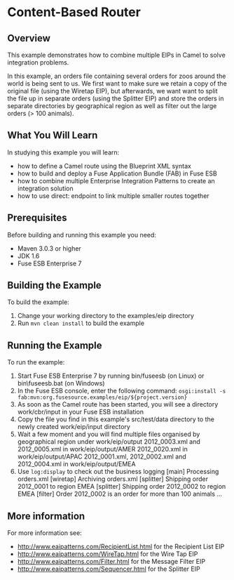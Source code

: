 # Content-Based Router

## Overview
This example demonstrates how to combine multiple EIPs in Camel to solve integration problems.

In this example, an orders file containing several orders for zoos around the world is being sent to us.  We first want to
make sure we retain a copy of the original file (using the Wiretap EIP), but afterwards, we want want to split the file up in
separate orders (using the Splitter EIP) and store the orders in separate directories by geographical region as well as
filter out the large orders (> 100 animals).

## What You Will Learn
In studying this example you will learn:

* how to define a Camel route using the Blueprint XML syntax
* how to build and deploy a Fuse Application Bundle (FAB) in Fuse ESB
* how to combine multiple Enterprise Integration Patterns to create an integration solution
* how to use direct: endpoint to link multiple smaller routes together

## Prerequisites
Before building and running this example you need:

* Maven 3.0.3 or higher
* JDK 1.6
* Fuse ESB Enterprise 7

## Building the Example
To build the example:

1. Change your working directory to the examples/eip directory
1. Run `mvn clean install` to build the example

## Running the Example
To run the example:

1. Start Fuse ESB Enterprise 7 by running bin/fuseesb (on Linux) or bin\fuseesb.bat (on Windows)
1. In the Fuse ESB console, enter the following command: `osgi:install -s fab:mvn:org.fusesource.examples/eip/${project.version}`
1. As soon as the Camel route has been started, you will see a directory work/cbr/input in your Fuse ESB installation
1. Copy the file you find in this example's src/test/data directory to the newly created work/eip/input directory
1. Wait a few moment and you will find multiple files organised by geographical region under work/eip/output
        2012_0003.xml and 2012_0005.xml in work/eip/output/AMER
        2012_0020.xml in work/eip/output/APAC
        2012_0001.xml, 2012_0002.xml and 2012_0004.xml in work/eip/output/EMEA
1. Use `log:display` to check out the business logging
        [main]    Processing orders.xml
        [wiretap]  Archiving orders.xml
        [splitter] Shipping order 2012_0001 to region EMEA
        [splitter] Shipping order 2012_0002 to region EMEA
        [filter]   Order 2012_0002 is an order for more than 100 animals
        ...

## More information
For more information see:
* http://www.eaipatterns.com/RecipientList.html for the Recipient List EIP
* http://www.eaipatterns.com/WireTap.html for the Wire Tap EIP
* http://www.eaipatterns.com/Filter.html for the Message Filter EIP
* http://www.eaipatterns.com/Sequencer.html for the Splitter EIP